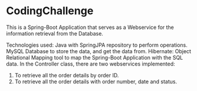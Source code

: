 # CodingChallenge

This is a Spring-Boot Application that serves as a Webservice for the information retrieval from the Database.

Technologies used: Java with SpringJPA repository to perform operations.
MySQL Database to store the data, and get the data from.
Hibernate: Object Relational Mapping tool to map the Spring-Boot Application with the SQL data.
In the Controller class, there are two webservices implemented:
1. To retrieve all the order details by order ID.
2. To retrieve all the order details with order number, date and status.
